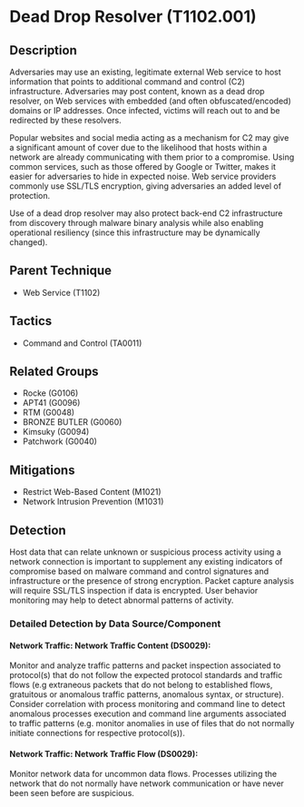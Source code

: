 # Dead Drop Resolver (T1102.001)

## Description
Adversaries may use an existing, legitimate external Web service to host information that points to additional command and control (C2) infrastructure. Adversaries may post content, known as a dead drop resolver, on Web services with embedded (and often obfuscated/encoded) domains or IP addresses. Once infected, victims will reach out to and be redirected by these resolvers.

Popular websites and social media acting as a mechanism for C2 may give a significant amount of cover due to the likelihood that hosts within a network are already communicating with them prior to a compromise. Using common services, such as those offered by Google or Twitter, makes it easier for adversaries to hide in expected noise. Web service providers commonly use SSL/TLS encryption, giving adversaries an added level of protection.

Use of a dead drop resolver may also protect back-end C2 infrastructure from discovery through malware binary analysis while also enabling operational resiliency (since this infrastructure may be dynamically changed).

## Parent Technique
- Web Service (T1102)

## Tactics
- Command and Control (TA0011)

## Related Groups
- Rocke (G0106)
- APT41 (G0096)
- RTM (G0048)
- BRONZE BUTLER (G0060)
- Kimsuky (G0094)
- Patchwork (G0040)

## Mitigations
- Restrict Web-Based Content (M1021)
- Network Intrusion Prevention (M1031)

## Detection
Host data that can relate unknown or suspicious process activity using a network connection is important to supplement any existing indicators of compromise based on malware command and control signatures and infrastructure or the presence of strong encryption. Packet capture analysis will require SSL/TLS inspection if data is encrypted. User behavior monitoring may help to detect abnormal patterns of activity.

### Detailed Detection by Data Source/Component
#### Network Traffic: Network Traffic Content (DS0029): 
Monitor and analyze traffic patterns and packet inspection associated to protocol(s) that do not follow the expected protocol standards and traffic flows (e.g extraneous packets that do not belong to established flows, gratuitous or anomalous traffic patterns, anomalous syntax, or structure). Consider correlation with process monitoring and command line to detect anomalous processes execution and command line arguments associated to traffic patterns (e.g. monitor anomalies in use of files that do not normally initiate connections for respective protocol(s)).

#### Network Traffic: Network Traffic Flow (DS0029): 
Monitor network data for uncommon data flows. Processes utilizing the network that do not normally have network communication or have never been seen before are suspicious.

